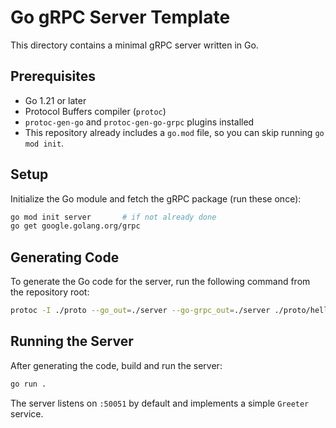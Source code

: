 # Go gRPC Server Template

This directory contains a minimal gRPC server written in Go.

## Prerequisites

- Go 1.21 or later
- Protocol Buffers compiler (`protoc`)
- `protoc-gen-go` and `protoc-gen-go-grpc` plugins installed
- This repository already includes a `go.mod` file, so you can skip running
  `go mod init`.

## Setup

Initialize the Go module and fetch the gRPC package (run these once):

```bash
go mod init server       # if not already done
go get google.golang.org/grpc
```

## Generating Code

To generate the Go code for the server, run the following command from the
repository root:

```bash
protoc -I ./proto --go_out=./server --go-grpc_out=./server ./proto/helloworld.proto
```

## Running the Server

After generating the code, build and run the server:

```bash
go run .
```

The server listens on `:50051` by default and implements a simple `Greeter` service.
